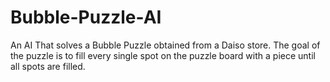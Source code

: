 # Bubble-Puzzle-AI
An AI That solves a Bubble Puzzle obtained from a Daiso store. The goal of the puzzle is to fill every single spot on the puzzle board with a piece until all spots are filled.
